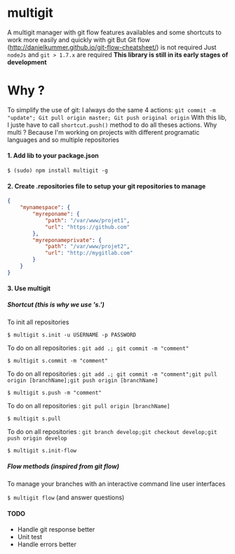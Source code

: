 # multigit
A multigit manager with git flow features availables and some shortcuts to work more easily and quickly with git
But Git flow (http://danielkummer.github.io/git-flow-cheatsheet/) is not required
Just ```nodeJs``` and ```git > 1.7.x``` are required
**This library is still in its early stages of development**

# Why ?
To simplify the use of git: I always do the same 4 actions: ```git commit -m "update"; Git pull origin master; Git push original origin```
With this lib, I juste have to call ```shortcut.push()``` method to do all theses actions.
Why multi ? Because I'm working on projects with different programatic languages and so multiple repositories

#### 1. Add lib to your package.json

```$ (sudo) npm install multigit -g```

#### 2. Create .repositories file to setup your git repositories to manage

```json
{
    "mynamespace": {
        "myreponame": {
            "path": "/var/www/projet1",
            "url": "https://github.com"
        },
        "myreponameprivate": {
            "path": "/var/www/projet2",
            "url": "http://mygitlab.com"
        }
    }
}
```

#### 3. Use multigit

##### Shortcut (this is why we use 's.')

To init all repositories

```$ multigit s.init -u USERNAME -p PASSWORD```

To do on all repositories : ```git add .; git commit -m "comment"```

```$ multigit s.commit -m "comment"```

To do on all repositories : ```git add .; git commit -m "comment";git pull origin [branchName];git push origin [branchName]```

```$ multigit s.push -m "comment"```

To do on all repositories : ```git pull origin [branchName]```

```$ multigit s.pull```

To do on all repositories : ```git branch develop;git checkout develop;git push origin develop```

```$ multigit s.init-flow```

##### Flow methods (inspired from git flow)

To manage your branches with an interactive command line user interfaces

```$ multigit flow``` (and answer questions)

#### TODO

- Handle git response better
- Unit test
- Handle errors better

